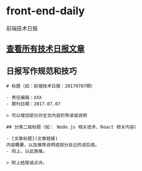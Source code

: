 # front-end-daily
前端技术日报

## [查看所有技术日报文章](https://github.com/iuap-design/front-end-daily/issues)

## 日报写作规范和技巧

```
# 标题（如：前端技术日报：20170707期）

- 责任编辑：XXX
- 期刊日期：2017.07.07 

> 可以增加部分对全文内容的导读或说明

## 分类二级标题（如： Node.js 相关技术、React 相关内容）

- [文章标题](文章链接)
内容概要，以及推荐说明或部分自己的读后感。
- 同上，以此类推。

> 附上结尾或点评。

```
